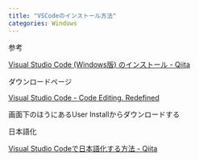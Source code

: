 ```yaml
---
title: "VSCodeのインストール方法"
categories: Windows
---
```


参考

[Visual Studio Code (Windows版) のインストール - Qiita](https://qiita.com/psychoroid/items/7d85ae6bade4a67aedb1)

ダウンロードページ

[Visual Studio Code - Code Editing. Redefined](https://code.visualstudio.com/)

画面下のほうにあるUser Installからダウンロードする

日本語化

[Visual Studio Codeで日本語化する方法 - Qiita](https://qiita.com/nanamesincos/items/5c48ff88a4eeef0a8631)
